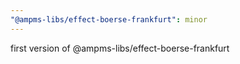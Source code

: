 ```yaml
---
"@ampms-libs/effect-boerse-frankfurt": minor
---
```


first version of @ampms-libs/effect-boerse-frankfurt
